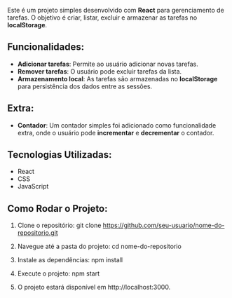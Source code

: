 Este é um projeto simples desenvolvido com **React** para gerenciamento de tarefas. O objetivo é criar, listar, excluir e armazenar as tarefas no **localStorage**.

## Funcionalidades:
- **Adicionar tarefas**: Permite ao usuário adicionar novas tarefas.
- **Remover tarefas**: O usuário pode excluir tarefas da lista.
- **Armazenamento local**: As tarefas são armazenadas no **localStorage** para persistência dos dados entre as sessões.

## Extra:
- **Contador**: Um contador simples foi adicionado como funcionalidade extra, onde o usuário pode **incrementar** e **decrementar** o contador.

## Tecnologias Utilizadas:
- React
- CSS
- JavaScript

## Como Rodar o Projeto:
1. Clone o repositório:
   git clone https://github.com/seu-usuario/nome-do-repositorio.git

2. Navegue até a pasta do projeto:
   cd nome-do-repositorio

3. Instale as dependências:
   npm install

4. Execute o projeto:
  npm start

5. O projeto estará disponível em http://localhost:3000.
